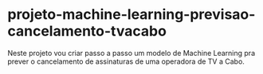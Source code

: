 # projeto-machine-learning-previsao-cancelamento-tvacabo
Neste projeto vou criar passo a passo um modelo de Machine Learning pra prever o cancelamento de assinaturas de uma operadora de TV a Cabo.
